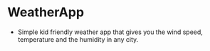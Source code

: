 # WeatherApp
* Simple kid friendly weather app that gives you the wind speed, temperature and the humidity in any city.
